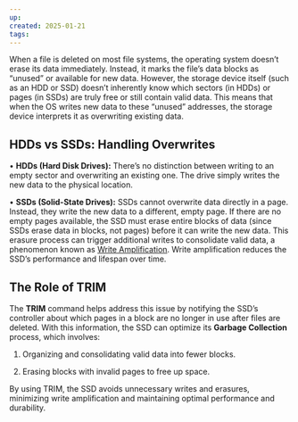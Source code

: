 ```yaml
---
up: 
created: 2025-01-21
tags:
---
```

 When a file is deleted on most file systems, the operating system doesn’t erase its data immediately. Instead, it marks the file’s data blocks as “unused” or available for new data. However, the storage device itself (such as an HDD or SSD) doesn’t inherently know which sectors (in HDDs) or pages (in SSDs) are truly free or still contain valid data. This means that when the OS writes new data to these “unused” addresses, the storage device interprets it as overwriting existing data.

## HDDs vs SSDs: Handling Overwrites

• **HDDs (Hard Disk Drives):** There’s no distinction between writing to an empty sector and overwriting an existing one. The drive simply writes the new data to the physical location.

• **SSDs (Solid-State Drives):** SSDs cannot overwrite data directly in a page. Instead, they write the new data to a different, empty page. If there are no empty pages available, the SSD must erase entire blocks of data (since SSDs erase data in blocks, not pages) before it can write the new data. This erasure process can trigger additional writes to consolidate valid data, a phenomenon known as [Write Amplification](https://thessdguy.com/what-is-write-amplification/). Write amplification reduces the SSD’s performance and lifespan over time.

## The Role of TRIM

The **TRIM** command helps address this issue by notifying the SSD’s controller about which pages in a block are no longer in use after files are deleted. With this information, the SSD can optimize its **Garbage Collection** process, which involves:

1. Organizing and consolidating valid data into fewer blocks.

2. Erasing blocks with invalid pages to free up space.

By using TRIM, the SSD avoids unnecessary writes and erasures, minimizing write amplification and maintaining optimal performance and durability.